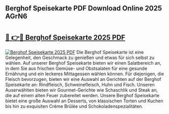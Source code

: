 ## Berghof Speisekarte PDF Download Online 2025 AGrN6

# <h2><a href="http://gce05le.nevu.top/?p=Berghof+Speisekarte">🔗 👉🔴 Berghof Speisekarte 2025 PDF</a></h2>

[![Berghof Speisekarte 2025 PDF](https://i.imgur.com/dBaPXMq.png)](http://gce05le.nevu.top/?p=Berghof+Speisekarte)
Die Berghof Speisekarte ist eine Gelegenheit, den Geschmack zu genießen und etwas für sich selbst zu wählen. Auf unserer Berghof Speisekarte bieten wir einen Salatbereich an, in dem Sie aus frischen Gemüse- und Obstsalaten für eine gesunde Ernährung und ein leckeres Mittagessen wählen können. Für diejenigen, die Fleisch bevorzugen, bieten wir eine Auswahl an Gerichten auf der Berghof Speisekarte an: Rindfleisch, Schweinefleisch, Huhn und Fisch. Unseren Auserwählten bieten wir Gourmet-Gerichte wie Schaschlik und Steak an, die auf einem alten Feuer zubereitet werden. Unsere Berghof Speisekarte bietet eine große Auswahl an Desserts, von klassischen Torten und Kuchen bis hin zu exquisiten Crème Brûlée und Schokoladenspezialitäten.
